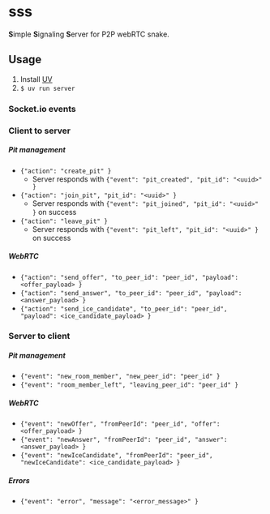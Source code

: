 # sss

**S**imple **S**ignaling **S**erver for P2P webRTC snake.

## Usage

1. Install [UV](https://docs.astral.sh/uv/)
2. `$ uv run server`

### Socket.io events

### Client to server

##### Pit management

- `{"action": "create_pit" }` 
    - Server responds with `{"event": "pit_created", "pit_id": "<uuid>" }`
- `{"action": "join_pit", "pit_id": "<uuid>" }`
    - Server responds with `{"event": "pit_joined", "pit_id": "<uuid>" }` on success
- `{"action": "leave_pit" }`
    - Server responds with `{"event": "pit_left", "pit_id": "<uuid>" }` on success

##### WebRTC

- `{"action": "send_offer", "to_peer_id": "peer_id", "payload": <offer_payload> }`
- `{"action": "send_answer", "to_peer_id": "peer_id", "payload": <answer_payload> }`
- `{"action": "send_ice_candidate", "to_peer_id": "peer_id", "payload": <ice_candidate_payload> }`

### Server to client

##### Pit management
- `{"event": "new_room_member", "new_peer_id": "peer_id" }`
- `{"event": "room_member_left", "leaving_peer_id": "peer_id" }`

##### WebRTC

- `{"event": "newOffer", "fromPeerId": "peer_id", "offer": <offer_payload> }`
- `{"event": "newAnswer", "fromPeerId": "peer_id", "answer": <answer_payload> }`
- `{"event": "newIceCandidate", "fromPeerId": "peer_id", "newIceCandidate": <ice_candidate_payload> }`

##### Errors
- `{"event": "error", "message": "<error_message>" }` 